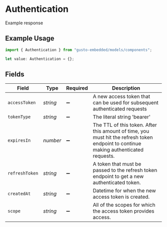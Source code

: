 # Authentication

Example response

## Example Usage

```typescript
import { Authentication } from "gusto-embedded/models/components";

let value: Authentication = {};
```

## Fields

| Field                                                                                                                                | Type                                                                                                                                 | Required                                                                                                                             | Description                                                                                                                          |
| ------------------------------------------------------------------------------------------------------------------------------------ | ------------------------------------------------------------------------------------------------------------------------------------ | ------------------------------------------------------------------------------------------------------------------------------------ | ------------------------------------------------------------------------------------------------------------------------------------ |
| `accessToken`                                                                                                                        | *string*                                                                                                                             | :heavy_minus_sign:                                                                                                                   | A new access token that can be used for subsequent authenticated requests                                                            |
| `tokenType`                                                                                                                          | *string*                                                                                                                             | :heavy_minus_sign:                                                                                                                   | The literal string 'bearer'                                                                                                          |
| `expiresIn`                                                                                                                          | *number*                                                                                                                             | :heavy_minus_sign:                                                                                                                   | The TTL of this token. After this amount of time, you must hit the refresh token endpoint to continue making authenticated requests. |
| `refreshToken`                                                                                                                       | *string*                                                                                                                             | :heavy_minus_sign:                                                                                                                   | A token that must be passed to the refresh token endpoint to get a new authenticated token.                                          |
| `createdAt`                                                                                                                          | *string*                                                                                                                             | :heavy_minus_sign:                                                                                                                   | Datetime for when the new access token is created.                                                                                   |
| `scope`                                                                                                                              | *string*                                                                                                                             | :heavy_minus_sign:                                                                                                                   | All of the scopes for which the access token provides access.                                                                        |